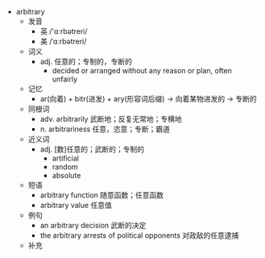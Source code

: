 - arbitrary
  - 发音
    - 英 /'ɑːrbətreri/
    - 美 /ˈɑːrbətreri/
  - 词义
    - adj. 任意的；专制的，专断的
      - decided or arranged without any reason or plan, often unfairly
  - 记忆
    - ar(向着) + bitr(进发) + ary(形容词后缀) → 向着某物进发的 → 专断的
  - 同根词
    - adv. arbitrarily 武断地；反复无常地；专横地
    - n. arbitrariness 任意，恣意；专断；霸道
  - 近义词
    - adj. [数]任意的；武断的；专制的
      - artificial
      - random
      - absolute
  - 短语
    - arbitrary function 随意函数；任意函数
    - arbitrary value 任意值
  - 例句
    - an arbitrary decision 武断的决定
    - the arbitrary arrests of political opponents 对政敌的任意逮捕
  - 补充